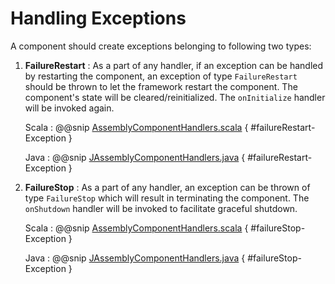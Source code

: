 # Handling Exceptions

A component should create exceptions belonging to following two types:

1. **FailureRestart** : As a part of any handler, if an exception can be handled by restarting the component, an exception of type `FailureRestart` should be 
    thrown to let the framework restart the component. The component's state will be cleared/reinitialized. The `onInitialize` handler will be invoked again.
    
    Scala
    :   @@snip [AssemblyComponentHandlers.scala](../../../../examples/src/main/scala/csw/framework/components/assembly/AssemblyComponentHandlers.scala) { #failureRestart-Exception }
        
    Java
    :   @@snip [JAssemblyComponentHandlers.java](../../../../examples/src/main/java/csw/framework/components/assembly/JAssemblyComponentHandlers.java) { #failureRestart-Exception }
        
2. **FailureStop** : As a part of any handler, an exception can be thrown of type `FailureStop` which will result in terminating the component. The `onShutdown` 
    handler will be invoked to facilitate graceful shutdown.
    
    Scala
    :   @@snip [AssemblyComponentHandlers.scala](../../../../examples/src/main/scala/csw/framework/components/assembly/AssemblyComponentHandlers.scala) { #failureStop-Exception }
    
    Java
    :   @@snip [JAssemblyComponentHandlers.java](../../../../examples/src/main/java/csw/framework/components/assembly/JAssemblyComponentHandlers.java) { #failureStop-Exception }
